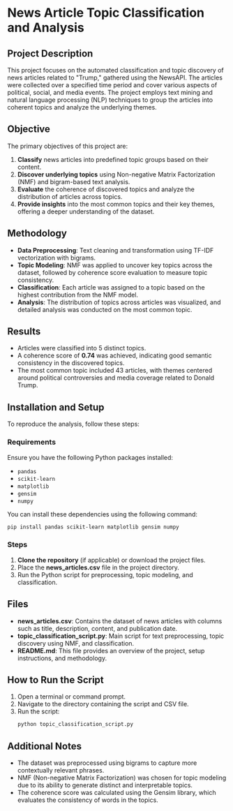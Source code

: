 # News Article Topic Classification and Analysis

## Project Description
This project focuses on the automated classification and topic discovery of news articles related to "Trump," gathered using the NewsAPI. The articles were collected over a specified time period and cover various aspects of political, social, and media events. The project employs text mining and natural language processing (NLP) techniques to group the articles into coherent topics and analyze the underlying themes.

## Objective
The primary objectives of this project are:
1. **Classify** news articles into predefined topic groups based on their content.
2. **Discover underlying topics** using Non-negative Matrix Factorization (NMF) and bigram-based text analysis.
3. **Evaluate** the coherence of discovered topics and analyze the distribution of articles across topics.
4. **Provide insights** into the most common topics and their key themes, offering a deeper understanding of the dataset.

## Methodology
- **Data Preprocessing**: Text cleaning and transformation using TF-IDF vectorization with bigrams.
- **Topic Modeling**: NMF was applied to uncover key topics across the dataset, followed by coherence score evaluation to measure topic consistency.
- **Classification**: Each article was assigned to a topic based on the highest contribution from the NMF model.
- **Analysis**: The distribution of topics across articles was visualized, and detailed analysis was conducted on the most common topic.

## Results
- Articles were classified into 5 distinct topics.
- A coherence score of **0.74** was achieved, indicating good semantic consistency in the discovered topics.
- The most common topic included 43 articles, with themes centered around political controversies and media coverage related to Donald Trump.

## Installation and Setup
To reproduce the analysis, follow these steps:

### Requirements
Ensure you have the following Python packages installed:
- `pandas`
- `scikit-learn`
- `matplotlib`
- `gensim`
- `numpy`

You can install these dependencies using the following command:
```bash
pip install pandas scikit-learn matplotlib gensim numpy
```

### Steps
1. **Clone the repository** (if applicable) or download the project files.
2. Place the **news_articles.csv** file in the project directory.
3. Run the Python script for preprocessing, topic modeling, and classification.

## Files
- **news_articles.csv**: Contains the dataset of news articles with columns such as title, description, content, and publication date.
- **topic_classification_script.py**: Main script for text preprocessing, topic discovery using NMF, and classification.
- **README.md**: This file provides an overview of the project, setup instructions, and methodology.

## How to Run the Script
1. Open a terminal or command prompt.
2. Navigate to the directory containing the script and CSV file.
3. Run the script:
   ```bash
   python topic_classification_script.py
   ```

## Additional Notes
- The dataset was preprocessed using bigrams to capture more contextually relevant phrases.
- NMF (Non-negative Matrix Factorization) was chosen for topic modeling due to its ability to generate distinct and interpretable topics.
- The coherence score was calculated using the Gensim library, which evaluates the consistency of words in the topics.
